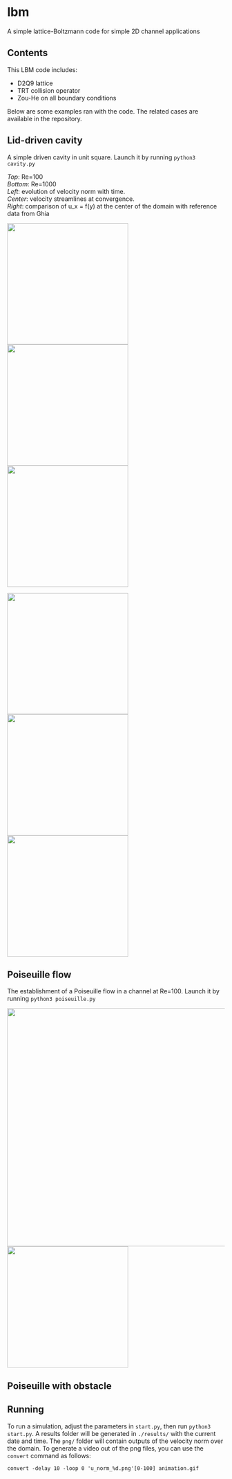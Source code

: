 # lbm
A simple lattice-Boltzmann code for simple 2D channel applications

<!---- ![animation](https://user-images.githubusercontent.com/44053700/73072734-0bbb0f80-3eb6-11ea-8703-15145838ede7.gif) -->

## Contents

This LBM code includes:

- D2Q9 lattice
- TRT collision operator
- Zou-He on all boundary conditions

Below are some examples ran with the code. The related cases are available in the repository.

## Lid-driven cavity

A simple driven cavity in unit square. Launch it by running ```python3 cavity.py```

*Top*: Re=100  
*Bottom*: Re=1000  
*Left*: evolution of velocity norm with time.   
*Center*: velocity streamlines at convergence.   
*Right*: comparison of u_x = f(y) at the center of the domain with reference data from Ghia

<img width="280" alt="" src="https://user-images.githubusercontent.com/44053700/76219774-a7aa9b80-6216-11ea-87ec-c5fb3a64c851.gif"> <img width="280" alt="" src="https://user-images.githubusercontent.com/44053700/76288545-4088f780-62a7-11ea-9893-dd0a19339bc5.png"> <img width="280" alt="" src="https://user-images.githubusercontent.com/44053700/76288543-3ebf3400-62a7-11ea-9e2b-13e0f6327c89.png">

<img width="280" alt="" src="https://user-images.githubusercontent.com/44053700/76447194-8ab5ca00-63c8-11ea-8d80-0fc7f9c17ed2.gif"> <img width="280" alt="" src="https://user-images.githubusercontent.com/44053700/76447230-9a351300-63c8-11ea-8722-35e1eb2151c0.png"> <img width="280" alt="" src="https://user-images.githubusercontent.com/44053700/76447238-9e613080-63c8-11ea-8e60-6f77248518a2.png">

## Poiseuille flow

The establishment of a Poiseuille flow in a channel at Re=100. Launch it by running ```python3 poiseuille.py```

<img width="550" alt="" src="https://user-images.githubusercontent.com/44053700/77248108-4b447480-6c37-11ea-8396-31207aad9bc8.gif"> <img width="280" alt="" src="https://user-images.githubusercontent.com/44053700/77248104-47185700-6c37-11ea-8e2d-693e34a0132c.png">

## Poiseuille with obstacle

<!--- As of now, it is limited to channel flows with an obstacle. The ```Shape``` is used to generate random shapes (or cylinder, or any shape that can be read from an in-house ```.csv``` format, see here https://github.com/jviquerat/bezier_shapes). The lattice is then generated, the given shape being centered on ```(0,0)```. -->

## Running

To run a simulation, adjust the parameters in ```start.py```, then run ```python3 start.py```. A results folder will be generated in ```./results/``` with the current date and time. The ```png/``` folder will contain outputs of the velocity norm over the domain. To generate a video out of the png files, you can use the ```convert``` command as follows:

```convert -delay 10 -loop 0 'u_norm_%d.png'[0-100] animation.gif```
